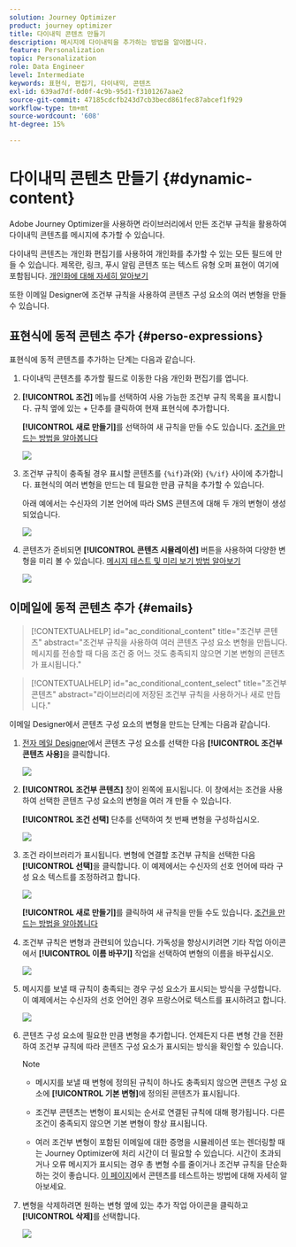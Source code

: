 ```yaml
---
solution: Journey Optimizer
product: journey optimizer
title: 다이내믹 콘텐츠 만들기
description: 메시지에 다이내믹을 추가하는 방법을 알아봅니다.
feature: Personalization
topic: Personalization
role: Data Engineer
level: Intermediate
keywords: 표현식, 편집기, 다이내믹, 콘텐츠
exl-id: 639ad7df-0d0f-4c9b-95d1-f3101267aae2
source-git-commit: 47185cdcfb243d7cb3becd861fec87abcef1f929
workflow-type: tm+mt
source-wordcount: '608'
ht-degree: 15%

---
```


# 다이내믹 콘텐츠 만들기 {#dynamic-content}

Adobe Journey Optimizer을 사용하면 라이브러리에서 만든 조건부 규칙을 활용하여 다이내믹 콘텐츠를 메시지에 추가할 수 있습니다.

다이내믹 콘텐츠는 개인화 편집기를 사용하여 개인화를 추가할 수 있는 모든 필드에 만들 수 있습니다. 제목란, 링크, 푸시 알림 콘텐츠 또는 텍스트 유형 오퍼 표현이 여기에 포함됩니다. [개인화에 대해 자세히 알아보기](personalize.md)

또한 이메일 Designer에 조건부 규칙을 사용하여 콘텐츠 구성 요소의 여러 변형을 만들 수 있습니다.

## 표현식에 동적 콘텐츠 추가 {#perso-expressions}

표현식에 동적 콘텐츠를 추가하는 단계는 다음과 같습니다.

1. 다이내믹 콘텐츠를 추가할 필드로 이동한 다음 개인화 편집기를 엽니다.

1. **[!UICONTROL 조건]** 메뉴를 선택하여 사용 가능한 조건부 규칙 목록을 표시합니다. 규칙 옆에 있는 + 단추를 클릭하여 현재 표현식에 추가합니다.

   **[!UICONTROL 새로 만들기]**&#x200B;를 선택하여 새 규칙을 만들 수도 있습니다. [조건을 만드는 방법을 알아봅니다](create-conditions.md)

   ![](assets/conditions-expression.png)

1. 조건부 규칙이 충족될 경우 표시할 콘텐츠를 `{%if}`과(와) `{%/if}` 사이에 추가합니다. 표현식의 여러 변형을 만드는 데 필요한 만큼 규칙을 추가할 수 있습니다.

   아래 예에서는 수신자의 기본 언어에 따라 SMS 콘텐츠에 대해 두 개의 변형이 생성되었습니다.

   ![](assets/conditions-language-sample.png)

1. 콘텐츠가 준비되면 **[!UICONTROL 콘텐츠 시뮬레이션]** 버튼을 사용하여 다양한 변형을 미리 볼 수 있습니다. [메시지 테스트 및 미리 보기 방법 알아보기](../content-management/preview-test.md)

   ![](assets/conditions-preview.png)

## 이메일에 동적 콘텐츠 추가 {#emails}

>[!CONTEXTUALHELP]
>id="ac_conditional_content"
>title="조건부 콘텐츠"
>abstract="조건부 규칙을 사용하여 여러 콘텐츠 구성 요소 변형을 만듭니다. 메시지를 전송할 때 다음 조건 중 어느 것도 충족되지 않으면 기본 변형의 콘텐츠가 표시됩니다."

>[!CONTEXTUALHELP]
>id="ac_conditional_content_select"
>title="조건부 콘텐츠"
>abstract="라이브러리에 저장된 조건부 규칙을 사용하거나 새로 만듭니다."

이메일 Designer에서 콘텐츠 구성 요소의 변형을 만드는 단계는 다음과 같습니다.

1. [전자 메일 Designer](../email/content-from-scratch.md)에서 콘텐츠 구성 요소를 선택한 다음 **[!UICONTROL 조건부 콘텐츠 사용]**&#x200B;을 클릭합니다.

   ![](assets/conditions-enable-conditional.png)

1. **[!UICONTROL 조건부 콘텐츠]** 창이 왼쪽에 표시됩니다. 이 창에서는 조건을 사용하여 선택한 콘텐츠 구성 요소의 변형을 여러 개 만들 수 있습니다.

   **[!UICONTROL 조건 선택]** 단추를 선택하여 첫 번째 변형을 구성하십시오.

   ![](assets/conditions-apply.png)

1. 조건 라이브러리가 표시됩니다. 변형에 연결할 조건부 규칙을 선택한 다음 **[!UICONTROL 선택]**&#x200B;을 클릭합니다. 이 예제에서는 수신자의 선호 언어에 따라 구성 요소 텍스트를 조정하려고 합니다.

   ![](assets/conditions-select.png)

   **[!UICONTROL 새로 만들기]**&#x200B;를 클릭하여 새 규칙을 만들 수도 있습니다. [조건을 만드는 방법을 알아봅니다](create-conditions.md)

1. 조건부 규칙은 변형과 관련되어 있습니다. 가독성을 향상시키려면 기타 작업 아이콘에서 **[!UICONTROL 이름 바꾸기]** 작업을 선택하여 변형의 이름을 바꾸십시오.

   ![](assets/conditions-rename.png)

1. 메시지를 보낼 때 규칙이 충족되는 경우 구성 요소가 표시되는 방식을 구성합니다. 이 예제에서는 수신자의 선호 언어인 경우 프랑스어로 텍스트를 표시하려고 합니다.

   ![](assets/conditions-design.png)

1. 콘텐츠 구성 요소에 필요한 만큼 변형을 추가합니다. 언제든지 다른 변형 간을 전환하여 조건부 규칙에 따라 콘텐츠 구성 요소가 표시되는 방식을 확인할 수 있습니다.

   >[!NOTE]
   >
   >* 메시지를 보낼 때 변형에 정의된 규칙이 하나도 충족되지 않으면 콘텐츠 구성 요소에 **[!UICONTROL 기본 변형]**&#x200B;에 정의된 콘텐츠가 표시됩니다.
   >
   >* 조건부 콘텐츠는 변형이 표시되는 순서로 연결된 규칙에 대해 평가됩니다. 다른 조건이 충족되지 않으면 기본 변형이 항상 표시됩니다.
   >
   >* 여러 조건부 변형이 포함된 이메일에 대한 증명을 시뮬레이션 또는 렌더링할 때는 Journey Optimizer에 처리 시간이 더 필요할 수 있습니다. 시간이 초과되거나 오류 메시지가 표시되는 경우 총 변형 수를 줄이거나 조건부 규칙을 단순화하는 것이 좋습니다. [이 페이지](../content-management/preview-test.md)에서 콘텐츠를 테스트하는 방법에 대해 자세히 알아보세요.


1. 변형을 삭제하려면 원하는 변형 옆에 있는 추가 작업 아이콘을 클릭하고 **[!UICONTROL 삭제]**&#x200B;를 선택합니다.

   ![](assets/conditions-delete.png)
